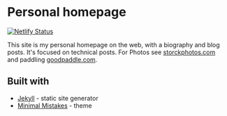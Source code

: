 # Personal homepage
[![Netlify Status](https://api.netlify.com/api/v1/badges/e4e889c8-c1a5-492c-ae3b-dc084b8f6f3e/deploy-status)](https://app.netlify.com/sites/hungry-banach-d7acbb/deploys)

This site is my personal homepage on the web, with a biography and blog posts. It's focused on technical posts. For Photos see [storckphotos.com](storckphotos.com) and paddling [goodpaddle.com](goodpaddle.com).

## Built with

- [Jekyll](https://jekyllrb.com) - static site generator
- [Minimal Mistakes](https://mmistakes.github.io/minimal-mistakes/) - theme
